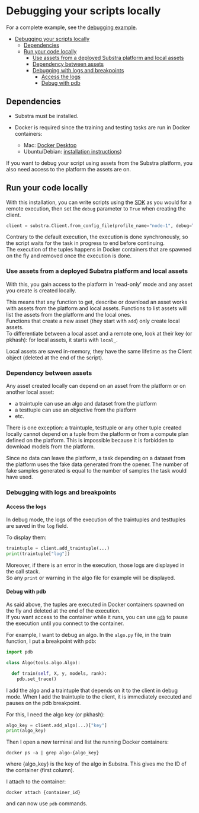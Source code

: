 # Debugging your scripts locally

For a complete example, see the [debugging example](https://github.com/SubstraFoundation/substra/tree/master/examples/debugging).

- [Debugging your scripts locally](#debugging-your-scripts-locally)
  - [Dependencies](#dependencies)
  - [Run your code locally](#run-your-code-locally)
    - [Use assets from a deployed Substra platform and local assets](#use-assets-from-a-deployed-substra-platform-and-local-assets)
    - [Dependency between assets](#dependency-between-assets)
    - [Debugging with logs and breakpoints](#debugging-with-logs-and-breakpoints)
      - [Access the logs](#access-the-logs)
      - [Debug with pdb](#debug-with-pdb)

## Dependencies

- Substra must be installed.

- Docker is required since the training and testing tasks are run in Docker containers:
  - Mac: [Docker Desktop](https://www.docker.com/products/docker-desktop)
  - Ubuntu/Debian: [installation instructions](https://docs.docker.com/engine/install/ubuntu/))

If you want to debug your script using assets from the Substra platform, you also need access to the platform the assets are on.


## Run your code locally

With this installation, you can write scripts using the [SDK](https://github.com/SubstraFoundation/substra/blob/master/references/sdk.md#substrasdk) as you would for a remote execution, then
set the `debug` parameter to `True` when creating the client.

```python
client = substra.Client.from_config_file(profile_name="node-1", debug=True)
```

Contrary to the default execution, the execution is done synchronously, so the script waits for the task in progress to end before continuing.  
The execution of the tuples happens in Docker containers that are spawned on the fly and removed once the execution is done.

### Use assets from a deployed Substra platform and local assets

With this, you gain access to the platform in 'read-only' mode and any asset you create is created locally.

This means that any function to get, describe or download an asset works with assets from the platform and local assets. Functions to
list assets will list the assets from the platform and the local ones.  
Functions that create a new asset (they start with `add`) only create local assets.  
To differentiate between a local asset and a remote one, look at their key (or pkhash): for local assets, it starts with `local_`.

Local assets are saved in-memory, they have the same lifetime as the Client object (deleted at the end of the script).

### Dependency between assets

Any asset created locally can depend on an asset from the platform or on another local asset:
- a traintuple can use an algo and dataset from the platform
- a testtuple can use an objective from the platform
- etc.

There is one exception: a traintuple, testtuple or any other tuple created locally cannot depend on a tuple from the platform 
or from a compute plan defined on the platform. This is impossible because it is forbidden to download models from the platform.

Since no data can leave the platform, a task depending on a dataset from the platform uses the fake data generated from the opener. The
number of fake samples generated is equal to the number of samples the task would have used.

### Debugging with logs and breakpoints

#### Access the logs

In debug mode, the logs of the execution of the traintuples and testtuples are saved
in the `log` field.

To display them:

```python
traintuple = client.add_traintuple(...)
print(traintuple["log"])
```

Moreover, if there is an error in the execution, those logs are displayed in the call stack.  
So any `print` or warning in the algo file for example will be displayed.

#### Debug with pdb

As said above, the tuples are executed in Docker containers spawned on the fly and deleted at the end of the execution.  
If you want access to the container while it runs, you can use [`pdb`](https://docs.python.org/3.6/library/pdb.html#pdb.set_trace) to pause the execution 
until you connect to the container.

For example, I want to debug an algo. In the `algo.py` file, in the train function, I put a breakpoint with pdb:

```python
import pdb

class Algo(tools.algo.Algo):

  def train(self, X, y, models, rank):
    pdb.set_trace()
```

I add the algo and a traintuple that depends on it to the client in debug mode. When I add the traintuple to the client, it is immediately executed 
and pauses on the pdb breakpoint.

For this, I need the algo key (or pkhash):
```python
algo_key = client.add_algo(...)["key"]
print(algo_key)
```

Then I open a new terminal and list the running Docker containers:
```shell
docker ps -a | grep algo-{algo_key}
```
where {algo_key} is the key of the algo in Substra. This gives me the ID of the
container (first column).

I attach to the container:
```shell
docker attach {container_id}
```

and can now use `pdb` commands.

